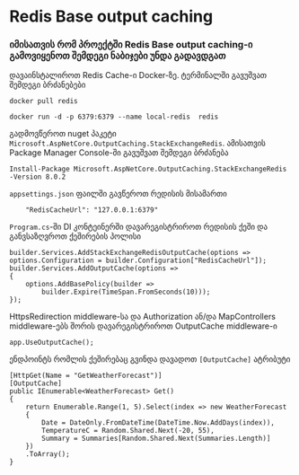 ﻿
# Redis Base output caching
### იმისათვის რომ პროექტში Redis Base output caching-ი გამოვიყენოთ შემდეგი ნაბიჯები უნდა გადავდგათ

დავაინსტალიროთ Redis Cache-ი Docker-ზე. ტერმინალში გავუშვათ შემდეგი ბრძანებები
```
docker pull redis
```
```
docker run -d -p 6379:6379 --name local-redis  redis
```
გადმოვწეროთ nuget პაკეტი  `Microsoft.AspNetCore.OutputCaching.StackExchangeRedis`. ამისათვის Package Manager Console-ში გავუშვათ შემდეგი ბრძანება
```
Install-Package Microsoft.AspNetCore.OutputCaching.StackExchangeRedis -Version 8.0.2
```
`appsettings.json` ფაილში გავწეროთ რედისის მისამართი
 
```
	"RedisCacheUrl": "127.0.0.1:6379"
```

`Program.cs`-ში DI კონტეინერში დავარეგისტრიროთ რედისის ქეში და განვსაზღვროთ ქეშირების პოლისი

```
builder.Services.AddStackExchangeRedisOutputCache(options => options.Configuration = builder.Configuration["RedisCacheUrl"]);
builder.Services.AddOutputCache(options =>
{
    options.AddBasePolicy(builder =>
        builder.Expire(TimeSpan.FromSeconds(10)));
});
```
HttpsRedirection middleware-სა და Authorization ან/და MapControllers middleware-ებს შორის დავარეგისტრიროთ OutputCache middleware-ი

```
app.UseOutputCache();
```
ენდპოინტს რომლის ქეშირებაც გვინდა დავადოთ  `[OutputCache]` ატრიბუტი
```
[HttpGet(Name = "GetWeatherForecast")]
[OutputCache]
public IEnumerable<WeatherForecast> Get()
{
    return Enumerable.Range(1, 5).Select(index => new WeatherForecast
    {
        Date = DateOnly.FromDateTime(DateTime.Now.AddDays(index)),
        TemperatureC = Random.Shared.Next(-20, 55),
        Summary = Summaries[Random.Shared.Next(Summaries.Length)]
    })
    .ToArray();
}
```

